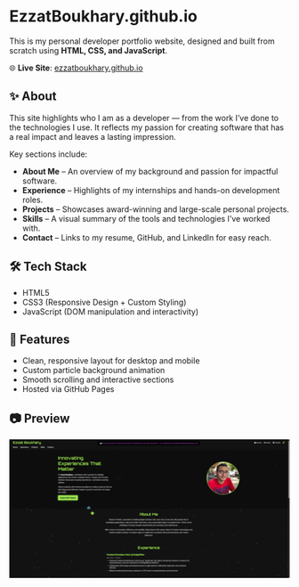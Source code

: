 # EzzatBoukhary.github.io

This is my personal developer portfolio website, designed and built from scratch using **HTML, CSS, and JavaScript**.

🌐 **Live Site**: [ezzatboukhary.github.io](https://ezzatboukhary.github.io/)

## ✨ About

This site highlights who I am as a developer — from the work I’ve done to the technologies I use. It reflects my passion for creating software that has a real impact and leaves a lasting impression.

Key sections include:
- **About Me** – An overview of my background and passion for impactful software.
- **Experience** – Highlights of my internships and hands-on development roles.
- **Projects** – Showcases award-winning and large-scale personal projects.
- **Skills** – A visual summary of the tools and technologies I’ve worked with.
- **Contact** – Links to my resume, GitHub, and LinkedIn for easy reach.

## 🛠️ Tech Stack

- HTML5
- CSS3 (Responsive Design + Custom Styling)
- JavaScript (DOM manipulation and interactivity)

## 🚀 Features

- Clean, responsive layout for desktop and mobile
- Custom particle background animation
- Smooth scrolling and interactive sections
- Hosted via GitHub Pages

## 📷 Preview

![Homepage Screenshot](./screenshot.png)
